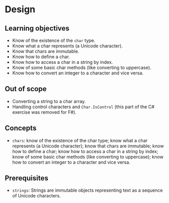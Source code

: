 # Design

## Learning objectives

- Know of the existence of the `char` type.
- Know what a char represents (a Unicode character).
- Know that chars are immutable.
- Know how to define a char.
- Know how to access a char in a string by index.
- Know of some basic char methods (like converting to uppercase).
- Know how to convert an integer to a character and vice versa.

## Out of scope

- Converting a string to a char array.
- Handling control characters and `Char.IsControl` (this part of the C# exercise was removed for F#).

## Concepts

- `chars`: know of the existence of the char type; know what a char represents (a Unicode character); know that chars are immutable; know how to define a char; know how to access a char in a string by index; know of some basic char methods (like converting to uppercase); know how to convert an integer to a character and vice versa.

## Prerequisites

- `strings`: Strings are immutable objects representing text as a sequence of Unicode characters.
